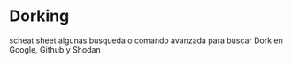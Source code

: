 # Dorking
scheat sheet algunas busqueda o comando avanzada para buscar Dork  en Google, Github y Shodan
